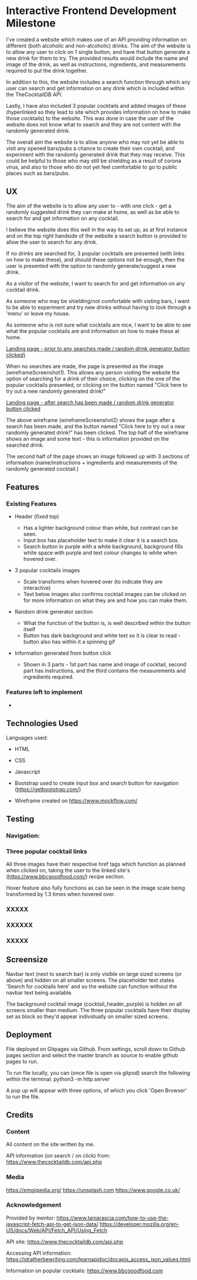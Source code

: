 # Interactive Frontend Development Milestone

I've created a website which makes use of an API providing information on different (both alcoholic and non-alcoholic)
drinks. The aim of the website is to allow any user to click on 1 single button, and have that button generate a new
drink for them to try. The provided results would include the name and image of the drink, as well as instructions, 
ingredients, and measurements required to put the drink together.

In addition to this, the website includes a search function through which any user can search and get information on any
drink which is included within the TheCocktailDB API.

Lastly, I have also included 3 popular cocktails and added images of these (hyperlinked so they lead to site which provides
information on how to make those cocktails) to the website. This was done in case the user of the website does not know what to search
and they are not content with the randomly generated drink.

The overall aim the website is to allow anyone who may not yet be able to visit any opened bars/pubs a chance to create
their own cocktail, and experiment with the randomly generated drink that they may receive. This could be helpful to those
who may still be shielding as a result of corona virus, and also to those who do not yet feel comfortable to go to public
places such as bars/pubs. 

## UX

The aim of the website is to allow any user to - with one click - get a randomly suggested drink they can make
at home, as well as be able to search for and get information on any cocktail.

I believe the website does this well in the way its set up, as at first instance and on the top right handside of the 
website a search button is provided to allow the user to search for any drink. 

If no drinks are searched for, 3 popular cocktails are presented (with links on how to make these), and should these
options not be enough, then the user is presented with the option to randomly generate/suggest a new drink.

As a visitor of the website, I want to search for and get information on any cocktail drink.

As someone who may be shielding/not comfortable with visting bars, I want to be able to experiment and try new 
drinks without having to look through a 'menu' or leave my house.

As someone who is not sure what cocktails are nice, I want to be able to see what the popular cocktails are and 
information on how to make these at home.

[Landing page - prior to any searches made / random drink generator button clicked)](https://github.com/Abelyem/MSProject2/blob/master/assets/images/wireframes/wireframeScreenshot1.png)

When no searches are made, the page is presented as the image (wireframeScreenshot1). This allows any person visiting
the website the option of searching for a drink of their choice, clicking on the one of the popular cocktails 
presented, or clicking on the button named "Click here to try out a new randomly generated drink!"

[Landing page - after search has been made / random drink generator button clicked](https://github.com/Abelyem/MSProject2/blob/master/assets/images/wireframes/wireframeScreenshot2.png)

The above wireframe (wireframeScreenshot2) shows the page after a search has been made, and the button named
"Click here to try out a new randomly generated drink!" has been clicked. The top half of the wireframe shows an image
and some text - this is information provided on the searched drink.

The second half of the page shows an image followed up with 3 sections of information (name/instructions + ingredients 
and measurements of the randomly generated cocktail.)

## Features 


 ### Existing Features

 - Header (fixed top)
   - Has a lighter background colour than white, but contrast can be seen.
   - Input box has placeholder text to make it clear it is a search box.
   - Search button in purple with a white background, background fills white space with purple
     and text colour changes to white when hovered over.

 - 3 popular cocktails images
   - Scale transforms when hovered over (to indicate they are interactive)
   - Text below images also confirms cocktail images can be clicked on for more information on what they are 
     and how you can make them.

 - Random drink generator section
   - What the function of the button is, is well described within the button itself
   - Button has dark background and white text so it is clear to read - button also has within it a spinning gif

 - Information generated from button click
   - Shown in 3 parts - 1st part has name and image of cocktail, second part has instructions, and the third contains
     the measurements and ingredients required. 

 ### Features left to implement 

-

## Technologies Used

Languages used:
   - HTML
   - CSS
   - Javascript

   - Bootstrap used to create input box and search button for navigation (https://getbootstrap.com/)
   - Wireframe created on https://www.mockflow.com/

## Testing

### Navigation:

### Three popular cocktail links

All three images have their respective href tags which function as planned when clicked on, taking the user to the linked
site's (https://www.bbcgoodfood.com/) recipe section.

Hover feature also fully functions as can be seen in the image scale being transformed by 1.3 times when hovered over.

### XXXXX

<!-- - All 'Ticket' links highlighted work as clickable links leading to the website from which tickets can be purchased.
  Ticket links all open in a new tab, and do not steer user off from the band website.
  Hover feature functioning to show a change in colour when any ticket clickable link is hovered over.

- Image below tour section has a transform tag applied which increases size of image when hovered over. This feature
  working as intended, and sized so that any increase in image size does not cover any text (e.g tour-dates inforamtion,
  or the title for the next section (About-us)). -->

### XXXXXX

<!-- - Song name/album all have amended colours (purple) and font-weight increases when hovered over to make it clear all 
  are cliakable links. As all other links, when clicked they are opened in a new tab as to not lead away from the 
  website.

- Video - song placed below About-us section. Video works without any issues - can also continue to scroll the page
  to the next section without any interruption in video. Video settings not on autoplay - allows user to action
  this, and prevents confusion (e.g music does not start to play when user is on home page and not yet reached
  'About-us' section of the site). -->

### XXXXX

<!-- - Email placeholder has text decoration which shows a blue colour when selected.
- Email address is set as 'required' in that section, unable to submit without including '@' - when attempting to do this
  as a test, error message pops up advising there is an '@' missing.
- Tested hover feature on subscribe button - working as set, and colour of button changes to purple when hovered over. -->

## Screensize

Navbar text (next to search bar) is only visible on large sized screens (or above) and hidden on all smaller screens.
The placeholder text states 'Search for cocktails here' and so the website can function without the navbar text being
available.

The background cocktail image (cocktail_header_purple) is hidden on all screens smaller than medium.
The three popular cocktails have their display set as block so they'd appear individually on smaller sized screens.

## Deployment

File deployed on Gitpages via Github.
From settings, scroll down to Github pages section and select the master branch as source to enable github pages to run.

To run file locally, you can (once file is open via gitpod) search the following within the terminal:
python3 -m http.server

A pop up will appear with three options, of which you click 'Open Browser' to run the file.

## Credits

### Content

All content on the site written by me. 

API information (on search / on click) from:
https://www.thecocktaildb.com/api.php


### Media

https://emojipedia.org/ 
https://unsplash.com
https://www.google.co.uk/

### Acknowledgement 

Provided by mentor:
https://www.taniarascia.com/how-to-use-the-javascript-fetch-api-to-get-json-data/
https://developer.mozilla.org/en-US/docs/Web/API/Fetch_API/Using_Fetch

API site: 
https://www.thecocktaildb.com/api.php

Accessing API information:
https://idratherbewriting.com/learnapidoc/docapis_access_json_values.html

Information on popular cocktails:
https://www.bbcgoodfood.com
